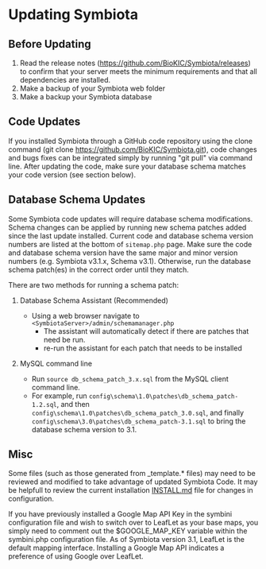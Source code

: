 # Updating Symbiota

## Before Updating

1. Read the release notes (https://github.com/BioKIC/Symbiota/releases) to confirm that your server meets the minimum requirements and that all dependencies are installed.
2. Make a backup of your Symbiota web folder
3. Make a backup your Symbiota database
    
## Code Updates

If you installed Symbiota through a GitHub code repository using the clone command (git clone https://github.com/BioKIC/Symbiota.git), code changes and bugs fixes can be integrated simply by running "git pull" via command line. After updating the code, make sure your database schema matches your code version (see section below).   

## Database Schema Updates

Some Symbiota code updates will require database schema modifications. Schema changes can be applied by running new schema patches added since the last update installed. Current code and database schema version numbers are listed at the bottom of `sitemap.php` page. Make sure the code and database schema version have the same major and minor version numbers (e.g. Symbiota v3.1.x, Schema v3.1). Otherwise, run the database schema patch(es) in the correct order until they match.

There are two methods for running a schema patch:

1. Database Schema Assistant (Recommended)
    - Using a web browser navigate to `<SymbiotaServer>/admin/schemamanager.php`
        - The assistant will automatically detect if there are patches that need be run.
        - re-run the assistant for each patch that needs to be installed

2. MySQL command line
    - Run `source db_schema_patch_3.x.sql` from the MySQL client command line.
    - For example, run `config\schema\1.0\patches\db_schema_patch-1.2.sql`, and then `config\schema\1.0\patches\db_schema_patch_3.0.sql`, and finally `config\schema\3.0\patches\db_schema_patch-3.1.sql` to bring the database schema version to 3.1.

## Misc

Some files (such as those generated from _template.* files) may need to be reviewed and modified to take advantage of updated Symbiota Code. It may be helpfull to review the current installation [INSTALL.md](INSTALL.md) file for changes in configuration.

If you have previously installed a Google Map API Key in the symbini configuration file and wish to switch over to LeafLet as your base maps, you simply need to comment out the $GOOGLE_MAP_KEY variable within the symbini.php configuration file. As of Symbiota version 3.1, LeafLet is the default mapping interface. Installing a Google Map API indicates a preference of using Google over LeafLet. 